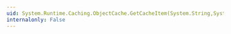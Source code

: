 ```yaml
---
uid: System.Runtime.Caching.ObjectCache.GetCacheItem(System.String,System.String)
internalonly: False
---
```

